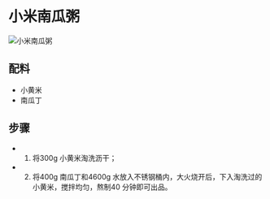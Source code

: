 # 小米南瓜粥

![小米南瓜粥](../images/小米南瓜粥.png)


## 配料

- 小黄米
- 南瓜丁

## 步骤

- 1. 将300g 小黄米淘洗沥干；
- 2. 将400g 南瓜丁和4600g 水放入不锈钢桶内，大火烧开后，下入淘洗过的小黄米，搅拌均匀，熬制40 分钟即可出品。
